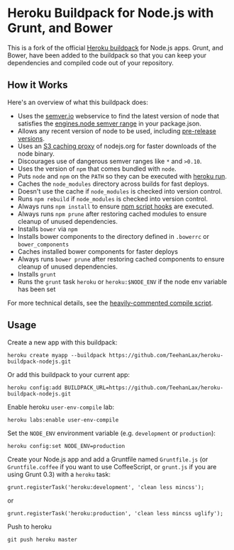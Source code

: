 Heroku Buildpack for Node.js with Grunt, and Bower
============================

This is a fork of the official [Heroku buildpack](http://devcenter.heroku.com/articles/buildpacks) for Node.js apps. Grunt, and Bower, have been added to the buildpack so that you can keep your dependencies and compiled code out of your repository. 


How it Works
------------

Here's an overview of what this buildpack does:

- Uses the [semver.io](https://semver.io) webservice to find the latest version of node that satisfies the [engines.node semver range](https://npmjs.org/doc/json.html#engines) in your package.json.
- Allows any recent version of node to be used, including [pre-release versions](https://semver.io/node.json).
- Uses an [S3 caching proxy](https://github.com/heroku/s3pository#readme) of nodejs.org for faster downloads of the node binary.
- Discourages use of dangerous semver ranges like `*` and `>0.10`.
- Uses the version of `npm` that comes bundled with `node`.
- Puts `node` and `npm` on the `PATH` so they can be executed with [heroku run](https://devcenter.heroku.com/articles/one-off-dynos#an-example-one-off-dyno).
- Caches the `node_modules` directory across builds for fast deploys.
- Doesn't use the cache if `node_modules` is checked into version control.
- Runs `npm rebuild` if `node_modules` is checked into version control.
- Always runs `npm install` to ensure [npm script hooks](https://npmjs.org/doc/misc/npm-scripts.html) are executed.
- Always runs `npm prune` after restoring cached modules to ensure cleanup of unused dependencies.
- Installs `bower` via `npm`
- Installs bower components to the directory defined in `.bowerrc` or `bower_components`
- Caches installed bower components for faster deploys
- Always runs `bower prune` after restoring cached components to ensure cleanup of unused dependencies.
- Installs `grunt`
- Runs the `grunt` task `heroku` or `heroku:$NODE_ENV` if the node env variable has been set

For more technical details, see the [heavily-commented compile script](https://github.com/heroku/heroku-buildpack-nodejs/blob/master/bin/compile).


Usage
-----

Create a new app with this buildpack:

    heroku create myapp --buildpack https://github.com/TeehanLax/heroku-buildpack-nodejs.git

Or add this buildpack to your current app:

    heroku config:add BUILDPACK_URL=https://github.com/TeehanLax/heroku-buildpack-nodejs.git
    
Enable heroku `user-env-compile` lab:
    
    heroku labs:enable user-env-compile

Set the `NODE_ENV` environment variable (e.g. `development` or `production`):

    heroku config:set NODE_ENV=production

Create your Node.js app and add a Gruntfile named  `Gruntfile.js` (or `Gruntfile.coffee` if you want to use CoffeeScript, or `grunt.js` if you are using Grunt 0.3) with a `heroku` task:

    grunt.registerTask('heroku:development', 'clean less mincss');
    
or

    grunt.registerTask('heroku:production', 'clean less mincss uglify');

Push to heroku

    git push heroku master
